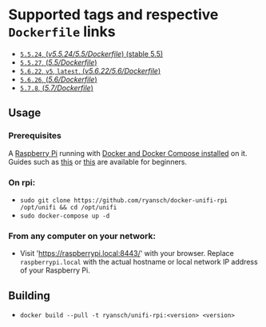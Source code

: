 # Supported tags and respective `Dockerfile` links

- [`5.5.24`, (*v5.5.24/5.5/Dockerfile*) (stable 5.5)](https://github.com/ryansch/docker-unifi-rpi/blob/v5.5.24/5.5/Dockerfile)
- [`5.5.27`, (*5.5/Dockerfile*)](https://github.com/ryansch/docker-unifi-rpi/blob/master/5.5/Dockerfile)
- [`5.6.22`, `v5`, `latest`, (*v5.6.22/5.6/Dockerfile*)](https://github.com/ryansch/docker-unifi-rpi/blob/v5.6.22/5.6/Dockerfile)
- [`5.6.26`, (*5.6/Dockerfile*)](https://github.com/ryansch/docker-unifi-rpi/blob/master/5.6/Dockerfile)
- [`5.7.8`, (*5.7/Dockerfile*)](https://github.com/ryansch/docker-unifi-rpi/blob/master/5.7/Dockerfile)

## Usage

### Prerequisites

A [Raspberry Pi](https://www.raspberrypi.org/) running with [Docker and Docker Compose installed](https://docs.docker.com/engine/installation/linux/docker-ce/debian/#install-using-the-convenience-script) on it. Guides such as [this](https://blog.alexellis.io/getting-started-with-docker-on-raspberry-pi/) or [this](https://blog.hypriot.com/getting-started-with-docker-and-mac-on-the-raspberry-pi/) are available for beginners.

### On rpi:

- `sudo git clone https://github.com/ryansch/docker-unifi-rpi /opt/unifi && cd /opt/unifi`
- `sudo docker-compose up -d`

### From any computer on your network:

- Visit 'https://raspberrypi.local:8443/' with your browser. Replace `raspberrypi.local` with the actual hostname or local network IP address of your Raspberry Pi.

## Building
- `docker build --pull -t ryansch/unifi-rpi:<version> <version>`
